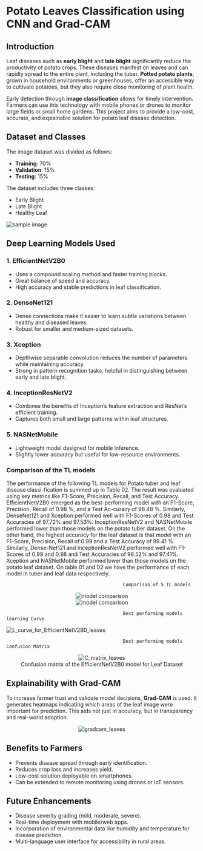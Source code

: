 # Potato Leaves Classification using CNN and Grad-CAM

## Introduction

Leaf diseases such as **early blight** and **late blight** significantly reduce the productivity of potato crops. These diseases manifest on leaves and can rapidly spread to the entire plant, including the tuber. **Potted potato plants**, grown in household environments or greenhouses, offer an accessible way to cultivate potatoes, but they also require close monitoring of plant health.

Early detection through **image classification** allows for timely intervention. Farmers can use this technology with mobile phones or drones to monitor large fields or small home gardens. This project aims to provide a low-cost, accurate, and explainable solution for potato leaf disease detection.

## Dataset and Classes

The image dataset was divided as follows:
- **Training**: 70%
- **Validation**: 15%
- **Testing**: 15%

The dataset includes three classes:
- Early Blight
- Late Blight
- Healthy Leaf


![sample image](https://github.com/rimutasnim/Potato_Leaves_Classification/blob/main/screenshots/sample_leaves.png?raw=true)

## Deep Learning Models Used

### 1. EfficientNetV2B0
- Uses a compound scaling method and faster training blocks.
- Great balance of speed and accuracy.
- High accuracy and stable predictions in leaf classification.

### 2. DenseNet121
- Dense connections make it easier to learn subtle variations between healthy and diseased leaves.
- Robust for smaller and medium-sized datasets.

### 3. Xception
- Depthwise separable convolution reduces the number of parameters while maintaining accuracy.
- Strong in pattern recognition tasks, helpful in distinguishing between early and late blight.

### 4. InceptionResNetV2
- Combines the benefits of Inception’s feature extraction and ResNet’s efficient training.
- Captures both small and large patterns within leaf structures.

### 5. NASNetMobile
- Lightweight model designed for mobile inference.
- Slightly lower accuracy but useful for low-resource environments.

### Comparison of the TL models

The performance of the following TL models for Potato tuber and leaf disease classi-fication is summed up in Table 02. The result was evaluated using key metrics like F1-Score, Precision, Recall, and Test Accuracy. EfficientNetV2B0 emerged as the best-performing model with an F1-Score, Precision, Recall of 0.98 %, and a Test Ac-curacy of 98.48 %. Similarly, DenseNet121 and Xception performed well with F1-Scores of 0.98 and Test Accuracies of 97.72% and 97.53%. InceptionResNetV2 and NASNetMobile performed lower than those models on the potato tuber dataset. On the other hand, the highest accuracy for the leaf dataset is that model with an F1-Score, Precision, Recall of 0.99 and a Test Accuracy of 99.41 %. Similarly, Dense-Net121 and InceptionResNetV2 performed well with F1-Scores of 0.99 and 0.98 and Test Accuracies of 98.52% and 97.41%. Xception and NASNetMobile performed lower than those models on the potato leaf dataset. On table 01 and 02 we have the performance of each model in tuber and leaf data respectively.               

                                               Comparison of 5 TL models

<div align="center">
  <img src="https://github.com/rimutasnim/Potato_Leaves_Classification/blob/main/screenshots/leaves_5model_comparisn.png?raw=true" alt="model comparison" />
</div>

<div align="center">
  <img src="https://raw.githubusercontent.com/rimutasnim/Potato_Leaves_Classification/c6cffe61fdeb211e44a32b6b42da37170cfbcb99/screenshots/table_leaf.png" alt="model comparison" />
</div>

                                               Best performing models learning Curve

  ![L_curve_for_EfficientNetV2B0_leaves](https://github.com/rimutasnim/Potato_Leaves_Classification/blob/main/screenshots/L_curve_for_EfficientNetV2B0_leaves.png?raw=true)
                                                
                                               Best performing models Confusion Matrix
  <div align="center">
    <img src="https://github.com/rimutasnim/Potato_Leaves_Classification/blob/main/screenshots/C_matrix_leaves.jpg?raw=true" alt="C_matrix_leaves" />
</div>
<div align="center"> Confusion matrix of the EfficientNetV2B0 model for Leaf Dataset </div>


## Explainability with Grad-CAM

To increase farmer trust and validate model decisions, **Grad-CAM** is used. It generates heatmaps indicating which areas of the leaf image were important for prediction. This aids not just in accuracy, but in transparency and real-world adoption.

  <div align="center">
    <img src="https://github.com/rimutasnim/Potato_Leaves_Classification/blob/main/screenshots/gradcam_leaves.png?raw=true" alt="gradcam_leaves" />
</div>

## Benefits to Farmers

- Prevents disease spread through early identification.
- Reduces crop loss and increases yield.
- Low-cost solution deployable on smartphones.
- Can be extended to remote monitoring using drones or IoT sensors.

## Future Enhancements

- Disease severity grading (mild, moderate, severe).
- Real-time deployment with mobile/web apps.
- Incorporation of environmental data like humidity and temperature for disease prediction.
- Multi-language user interface for accessibility in rural areas.
